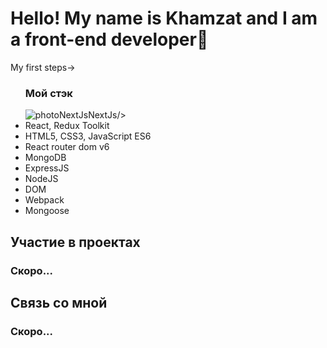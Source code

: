<h1>Hello! My name is Khamzat and I am a front-end developer🌱</h1>
  
  <p>My first steps→ 
</p>

<ul>
<h3>Мой стэк</h3>
  <img src="[[https://cdn1.iconfinder.com/data/icons/akar-vol-1/24/nextjs-fill-256.png](https://cdn3.iconfinder.com/data/icons/teenyicons-outline-vol-2/15/nextjs-256.png)](https://cdn3.iconfinder.com/data/icons/teenyicons-outline-vol-2/15/nextjs-256.png)" alt="photoNextJs">NextJs/>
  <li>React, Redux Toolkit</li>
  <li>HTML5, CSS3, JavaScript ES6</li>
  <li>React router dom v6</li>
  <li>MongoDB</li>
  <li>ExpressJS</li>
  <li>NodeJS</li>
  <li>DOM</li>
  <li>Webpack</li>
  <li>Mongoose</li>
</ul>

<h2>Участие в проектах</h2>
</hr>
<h3>Скоро...</h3>

<h2>Связь со мной</h2>
<h3>Скоро...</h3>
